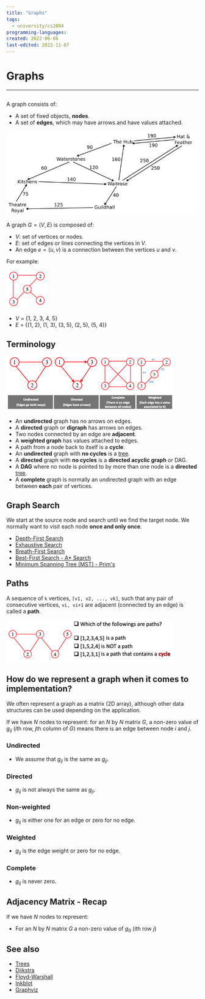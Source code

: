```yaml
---
title: "Graphs"
tags:
  - university/cs2004
programming-languages:
created: 2022-06-06
last-edited: 2022-11-07
---
```

# Graphs
---
```toc
```

A graph consists of:
- A set of fixed objects, **nodes**.
- A set of **edges**, which may have arrows and have values attached.

![graph](notes/images/graph.png)

A graph $G = (V, E)$ is composed of:
- $V$: set of vertices or nodes.
- $E$: set of edges or lines connecting the vertices in $V$.
- An edge $e = (u, v)$ is a connection between the vertices $u$ and $v$.

For example:

![170](notes/images/Screenshot%202022-11-07%20at%2009.44.16.png)

- $V$ = {1, 2, 3, 4, 5}
- $E$ = {(1, 2), (1, 3), (3, 5), (2, 5), (5, 4)}

## Terminology
![Screenshot 2022-11-07 at 09.45.46](notes/images/Screenshot%202022-11-07%20at%2009.45.46.png)

- An **undirected** graph has no arrows on edges.
- A **directed** graph or **digraph** has arrows on edges.
- Two nodes connected by an edge are **adjacent**.
- A **weighted graph** has values attached to edges.
- A path from a node back to itself is a **cycle**.
- An **undirected** graph with **no cycles** is a [tree](notes/university/year2/cs2004/trees.md).
- A **directed** graph with **no cycles** is a **directed acyclic graph** or DAG.
- A **DAG** where no node is pointed to by more than one node is a **directed** [tree](notes/university/year2/cs2004/trees.md).
- A **complete** graph is normally an undirected graph with an edge between **each** pair of vertices.

## Graph Search
We start at the source node and search until we find the target node. We normally want to visit each node **once and only once**.

- [Depth-First Search](notes/university/year2/cs2004/depth-first-search.md)
- [Exhaustive Search](notes/university/year2/cs2004/exhaustive-search.md)
- [Breath-First Search](notes/university/year2/cs2004/breadth-first-search.md)
- [Best-First Search - A* Search](notes/university/year2/cs2004/best-first-search.md)
- [Minimum Spanning Tree (MST) - Prim's](notes/university/year2/cs2004/minimum-spanning-tree.md)

## Paths
A sequence of `k` vertices, `[v1, v2, ..., vk]`, such that any pair of consecutive vertices, `vi, vi+1` are adjacent (connected by an edge) is called a **path**.

![Screenshot 2022-10-24 at 12.49.45](notes/images/Screenshot%202022-10-24%20at%2012.49.45.png)

## How do we represent a graph when it comes to implementation?  
We often represent a graph as a matrix (2D array), although other data structures can be used depending on the application.

If we have $N$ nodes to represent: for an $N$ by $N$ matrix $G$, a non-zero value of $g_{ij}$ ($i$th row, $j$th column of $G$) means there is an edge between node $i$ and $j$.  

### Undirected  
- We assume that $g_{ij}$ is the same as $g_{ji}$.
### Directed  
- $g_{ij}$ is not always the same as $g_{ji}$.
### Non-weighted  
- $g_{ij}$ is either one for an edge or zero for no edge.
### Weighted  
- $g_{ij}$ is the edge weight or zero for no edge.
### Complete  
- $g_{ij}$ is never zero.

## Adjacency Matrix - Recap
If we have $N$ nodes to represent:
- For an $N$ by $N$ matrix $G$ a non-zero value of $g_0$ ($i$th row $j$)

## See also
- [Trees](notes/university/year2/cs2004/trees.md)
- [Dijkstra](notes/university/year2/cs2004/dijkstra-algorithm.md)
- [Floyd-Warshall](notes/general/floyd-warshall.md)
- [Inkblot](notes/general/inkblot-algorithm.md)
- [Graphviz](notes/private/work/graphviz.md)